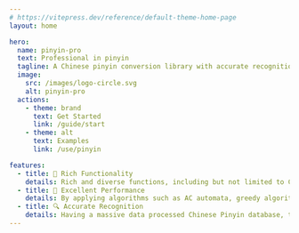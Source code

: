 ```yaml
---
# https://vitepress.dev/reference/default-theme-home-page
layout: home

hero:
  name: pinyin-pro
  text: Professional in pinyin
  tagline: A Chinese pinyin conversion library with accurate recognition and excellent performance
  image:
    src: /images/logo-circle.svg
    alt: pinyin-pro
  actions:
    - theme: brand
      text: Get Started
      link: /guide/start
    - theme: alt
      text: Examples
      link: /use/pinyin

features:
  - title: 🎨 Rich Functionality
    details: Rich and diverse functions, including but not limited to Chinese Pinyin conversion, Chinese Pinyin matching, and Chinese Pinyin HTML strings
  - title: 🚀 Excellent Performance
    details: By applying algorithms such as AC automata, greedy algorithm, and hash function optimization, the performance is greatly excellent
  - title: 🔍 Accurate Recognition
    details: Having a massive data processed Chinese Pinyin database, the accuracy of pinyin conversion is extremely high
---
```

